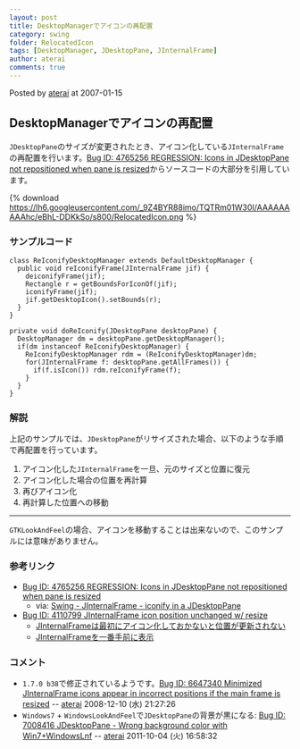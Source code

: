 ```yaml
---
layout: post
title: DesktopManagerでアイコンの再配置
category: swing
folder: RelocatedIcon
tags: [DesktopManager, JDesktopPane, JInternalFrame]
author: aterai
comments: true
---
```


Posted by [aterai](http://terai.xrea.jp/aterai.html) at 2007-01-15

## DesktopManagerでアイコンの再配置
`JDesktopPane`のサイズが変更されたとき、アイコン化している`JInternalFrame`の再配置を行います。[Bug ID: 4765256 REGRESSION: Icons in JDesktopPane not repositioned when pane is resized](http://bugs.sun.com/bugdatabase/view_bug.do?bug_id=4765256)からソースコードの大部分を引用しています。

{% download https://lh6.googleusercontent.com/_9Z4BYR88imo/TQTRm01W30I/AAAAAAAAAhc/eBhL-DDKkSo/s800/RelocatedIcon.png %}

### サンプルコード
<pre class="prettyprint"><code>class ReIconifyDesktopManager extends DefaultDesktopManager {
  public void reIconifyFrame(JInternalFrame jif) {
    deiconifyFrame(jif);
    Rectangle r = getBoundsForIconOf(jif);
    iconifyFrame(jif);
    jif.getDesktopIcon().setBounds(r);
  }
}
</code></pre>
<pre class="prettyprint"><code>private void doReIconify(JDesktopPane desktopPane) {
  DesktopManager dm = desktopPane.getDesktopManager();
  if(dm instanceof ReIconifyDesktopManager) {
    ReIconifyDesktopManager rdm = (ReIconifyDesktopManager)dm;
    for(JInternalFrame f: desktopPane.getAllFrames()) {
      if(f.isIcon()) rdm.reIconifyFrame(f);
    }
  }
}
</code></pre>

### 解説
上記のサンプルでは、`JDesktopPane`がリサイズされた場合、以下のような手順で再配置を行っています。

1. アイコン化した`JInternalFrame`を一旦、元のサイズと位置に復元
1. アイコン化した場合の位置を再計算
1. 再びアイコン化
1. 再計算した位置への移動

- - - -
`GTKLookAndFeel`の場合、アイコンを移動することは出来ないので、このサンプルには意味がありません。

### 参考リンク
- [Bug ID: 4765256 REGRESSION: Icons in JDesktopPane not repositioned when pane is resized](http://bugs.sun.com/bugdatabase/view_bug.do?bug_id=4765256)
    - via: [Swing - JInternalFrame - iconify in a JDesktopPane](https://forums.oracle.com/thread/1374482)
- [Bug ID: 4110799 JInternalFrame icon position unchanged w/ resize](http://bugs.sun.com/bugdatabase/view_bug.do?bug_id=4110799)
    - [JInternalFrameは最初にアイコン化しておかないと位置が更新されない](http://d.hatena.ne.jp/tori31001/20060901)
    - [JInternalFrameを一番手前に表示](http://terai.xrea.jp/Swing/LayeredPane.html)

<!-- dummy comment line for breaking list -->

### コメント
- `1.7.0 b38`で修正されているようです。[Bug ID: 6647340 Minimized JInternalFrame icons appear in incorrect positions if the main frame is resized](http://bugs.sun.com/bugdatabase/view_bug.do?bug_id=6647340) -- [aterai](http://terai.xrea.jp/aterai.html) 2008-12-10 (水) 21:27:26
- `Windows7` + `WindowsLookAndFeel`で`JDesktopPane`の背景が黒になる: [Bug ID: 7008416 JDesktopPane - Wrong background color with Win7+WindowsLnf](http://bugs.sun.com/bugdatabase/view_bug.do?bug_id=7008416) -- [aterai](http://terai.xrea.jp/aterai.html) 2011-10-04 (火) 16:58:32

<!-- dummy comment line for breaking list -->

